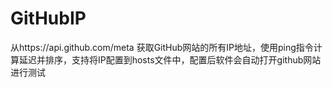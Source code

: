 # GitHubIP
从https://api.github.com/meta 获取GitHub网站的所有IP地址，使用ping指令计算延迟并排序，支持将IP配置到hosts文件中，配置后软件会自动打开github网站进行测试
